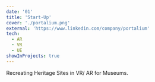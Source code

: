 ```yaml
---
date: '01'
title: 'Start-Up'
cover: './portalium.png'
external: 'https://www.linkedin.com/company/portalium'
tech:
  - AR
  - VR
  - UE
showInProjects: true
---
```


Recreating Heritage Sites in VR/ AR for Museums.